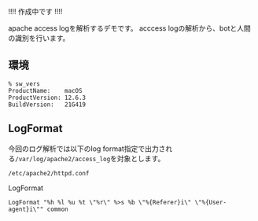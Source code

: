 !!!! 作成中です !!!!

apache access logを解析するデモです。
acccess logの解析から、botと人間の識別を行います。

## 環境

```
% sw_vers 
ProductName:	macOS
ProductVersion:	12.6.3
BuildVersion:	21G419
```


## LogFormat

今回のログ解析では以下のlog format指定で出力される`/var/log/apache2/access_log`を対象とします。

```
/etc/apache2/httpd.conf
```

LogFormat
```
LogFormat "%h %l %u %t \"%r\" %>s %b \"%{Referer}i\" \"%{User-agent}i\"" common
```
